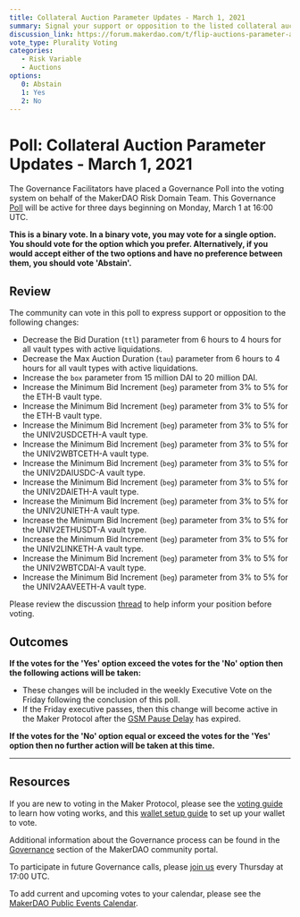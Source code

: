 ```yaml
---
title: Collateral Auction Parameter Updates - March 1, 2021
summary: Signal your support or opposition to the listed collateral auction parameter updates
discussion_link: https://forum.makerdao.com/t/flip-auctions-parameter-adjustment-proposal/6732
vote_type: Plurality Voting
categories:
   - Risk Variable
   - Auctions
options:
   0: Abstain
   1: Yes
   2: No
---
```

# Poll: Collateral Auction Parameter Updates - March 1, 2021

The Governance Facilitators have placed a Governance Poll into the voting system on behalf of the MakerDAO Risk Domain Team. This Governance [Poll](https://community-development.makerdao.com/en/learn/governance/on-chain-gov) will be active for three days beginning on Monday, March 1 at 16:00 UTC.

**This is a binary vote. In a binary vote, you may vote for a single option. You should vote for the option which you prefer. Alternatively, if you would accept either of the two options and have no preference between them, you should vote 'Abstain'.**

## Review

The community can vote in this poll to express support or opposition to the following changes: 
* Decrease the Bid Duration (`ttl`) parameter from 6 hours to 4 hours for all vault types with active liquidations.
* Decrease the Max Auction Duration (`tau`) parameter from 6 hours to 4 hours for all vault types with active liquidations.
* Increase the `box` parameter from 15 million DAI to 20 million DAI.
* Increase the Minimum Bid Increment (`beg`) parameter from 3% to 5% for the ETH-B vault type.
* Increase the Minimum Bid Increment (`beg`) parameter from 3% to 5% for the ETH-B vault type.
* Increase the Minimum Bid Increment (`beg`) parameter from 3% to 5% for the UNIV2USDCETH-A vault type.
* Increase the Minimum Bid Increment (`beg`) parameter from 3% to 5% for the UNIV2WBTCETH-A vault type.
* Increase the Minimum Bid Increment (`beg`) parameter from 3% to 5% for the UNIV2DAIUSDC-A vault type.
* Increase the Minimum Bid Increment (`beg`) parameter from 3% to 5% for the UNIV2DAIETH-A vault type.
* Increase the Minimum Bid Increment (`beg`) parameter from 3% to 5% for the UNIV2UNIETH-A vault type.
* Increase the Minimum Bid Increment (`beg`) parameter from 3% to 5% for the UNIV2ETHUSDT-A vault type.
* Increase the Minimum Bid Increment (`beg`) parameter from 3% to 5% for the UNIV2LINKETH-A vault type.
* Increase the Minimum Bid Increment (`beg`) parameter from 3% to 5% for the UNIV2WBTCDAI-A vault type.
* Increase the Minimum Bid Increment (`beg`) parameter from 3% to 5% for the UNIV2AAVEETH-A vault type.

Please review the discussion [thread](https://forum.makerdao.com/t/flip-auctions-parameter-adjustment-proposal/6732) to help inform your position before voting.

## Outcomes

**If the votes for the 'Yes' option exceed the votes for the 'No' option then the following actions will be taken:**
* These changes will be included in the weekly Executive Vote on the Friday following the conclusion of this poll.
* If the Friday executive passes, then this change will become active in the Maker Protocol after the [GSM Pause Delay](https://community-development.makerdao.com/en/learn/governance/param-gsm-pause-delay) has expired.

**If the votes for the 'No' option equal or exceed the votes for the 'Yes' option then no further action will be taken at this time.**

---

## Resources

If you are new to voting in the Maker Protocol, please see the [voting guide](https://community-development.makerdao.com/en/learn/governance/how-voting-works/) to learn how voting works, and this [wallet setup guide](https://community-development.makerdao.com/en/learn/governance/voting-setup/) to set up your wallet to vote.

Additional information about the Governance process can be found in the [Governance](https://community-development.makerdao.com/en/learn/governance) section of the MakerDAO community portal.

To participate in future Governance calls, please [join us](https://github.com/makerdao/community/tree/master/governance/governance-and-risk-meetings) every Thursday at 17:00 UTC.

To add current and upcoming votes to your calendar, please see the [MakerDAO Public Events Calendar](https://calendar.google.com/calendar/embed?src=makerdao.com_3efhm2ghipksegl009ktniomdk%40group.calendar.google.com&ctz=UTC&mode=week&showCalendars=0&showPrint=0).
